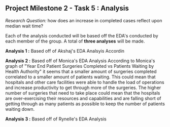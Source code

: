 ## Project Milestone 2 - Task 5 : Analysis ##

*Research Question:* how does an increase in completed cases reflect upon median wait time?

Each of the analysis conducted will be based off the EDA's conducted by each member of the group. A total of **three analyses** will be made.

**Analysis 1 :** Based off of Akshaj's EDA Analsyis
Accordin

**Analysis 2 :** Based off of Monica's EDA Analysis
According to Monica's graph of "Year End Patient Surgeries Completed vs Patients Waiting by Health Authority" it seems that a smaller amount of surgeries completed correlated to a smaller amount of patients waiting. This could mean that hospitals and other care facilities were able to handle the load of operations and increase productivity to get through more of the surgeries. The higher number of surgeries that need to take place could mean that the hospitals are over-exercising their resources and capabilities and are falling short of getting through as many patients as possible to keep the number of patients waiting down.

**Analysis 3 :** Based off of Rynelle's EDA Analysis